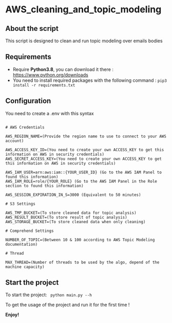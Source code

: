 # AWS_cleaning_and_topic_modeling

## About the script

This script is designed to clean and run topic modeling over emails bodies

## Requirements
 
* Require __Python3.8__, you can download it there : https://www.python.org/downloads
* You need to install required packages with the following command :  `pip3 install -r requirements.txt`

## Configuration

You need to create a .env with this syntax

```

# AWS Credentials

AWS_REGION_NAME=(Provide the region name to use to connect to your AWS account)

AWS_ACCESS_KEY_ID=(You need to create your own ACCESS_KEY to get this information on AWS in security credentials)
AWS_SECRET_ACCESS_KEY=(You need to create your own ACCESS_KEY to get this information on AWS in security credentials)

AWS_IAM_USER=arn:aws:iam::{YOUR_USER_ID} (Go to the AWS IAM Panel to found this information)
AWS_IAM_ROLE=role/{YOUR_ROLE} (Go to the AWS IAM Panel in the Role section to found this information)

AWS_SESSION_EXPIRATION_IN_S=3000 (Equivalent to 50 minutes)

# S3 Settings

AWS_TMP_BUCKET=(To store cleaned data for topic analysis)
AWS_RESULT_BUCKET=(To store result of topic analysis)
AWS_STORAGE_BUCKET=(To store cleaned data when only cleaning)

# Comprehend Settings

NUMBER_OF_TOPIC=(Between 10 & 100 according to AWS Topic Modeling documentation)

# Thread

MAX_THREAD=(Number of threads to be used by the algo, depend of the machine capacity)

```

## Start the project

To start the project:  ``` python main.py --h```

To get the usage of the project and run it for the first time !

**Enjoy!**

